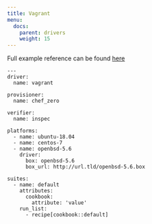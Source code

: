 ```yaml
---
title: Vagrant
menu:
  docs:
    parent: drivers
    weight: 15
---
```


Full example reference can be found [here](https://github.com/test-kitchen/kitchen-vagrant/blob/master/example/kitchen.vagrant.yml)


```
---
driver:
  name: vagrant

provisioner:
  name: chef_zero

verifier:
  name: inspec

platforms:
  - name: ubuntu-18.04
  - name: centos-7
  - name: openbsd-5.6
    driver:
      box: openbsd-5.6
      box_url: http://url.tld/openbsd-5.6.box

suites:
  - name: default
    attributes:
      cookbook:
        attribute: 'value'
    run_list:
      - recipe[cookbook::default]
```
